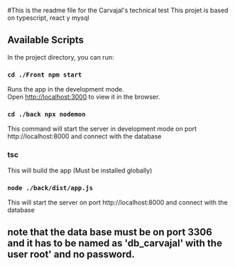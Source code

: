 #This is the readme file for the Carvajal's technical test
This projet is based on typescript, react y mysql

## Available Scripts

In the project directory, you can run:

### `cd ./Front npm start`

Runs the app in the development mode.\
Open [http://localhost:3000](http://localhost:3000) to view it in the browser.


### `cd ./back npx nodemon`

This command will start the server in development mode
on port http://localhost:8000 and connect with the database

### tsc

This will build the app (Must be installed globally)

### `node ./back/dist/app.js`

This will start the server on port http://localhost:8000 and connect with the database

## note that the data base must be on port 3306 and it has to be named as 'db_carvajal' with the user root' and no password.
